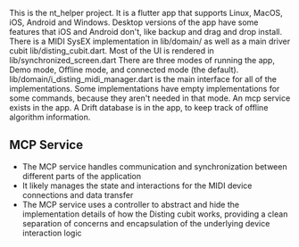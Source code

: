 This is the nt_helper project. It is a flutter app that supports Linux, MacOS, iOS, Android and Windows.
Desktop versions of the app have some features that iOS and Android don't, like backup and drag and drop install.
There is a MIDI SysEX implementation in lib/domain/ as well as a main driver cubit lib/disting_cubit.dart.
Most of the UI is rendered in lib/synchronized_screen.dart
There are three modes of running the app, Demo mode, Offline mode, and connected mode (the default). 
lib/domain/i_disting_midi_manager.dart is the main interface for all of the implementations. Some implementations 
have empty implementations for some commands, because they aren't needed in that mode.
An mcp service exists in the app.
A Drift database is in the app, to keep track of offline algorithm information.

## MCP Service
- The MCP service handles communication and synchronization between different parts of the application
- It likely manages the state and interactions for the MIDI device connections and data transfer
- The MCP service uses a controller to abstract and hide the implementation details of how the Disting cubit works, providing a clean separation of concerns and encapsulation of the underlying device interaction logic